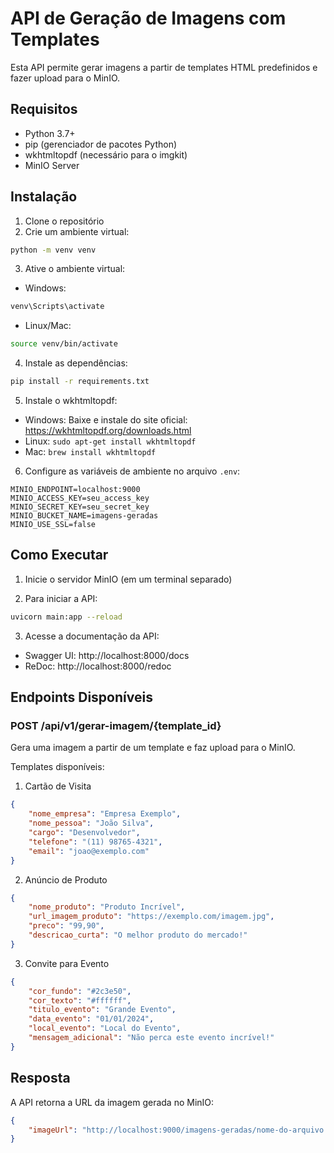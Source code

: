# API de Geração de Imagens com Templates

Esta API permite gerar imagens a partir de templates HTML predefinidos e fazer upload para o MinIO.

## Requisitos

- Python 3.7+
- pip (gerenciador de pacotes Python)
- wkhtmltopdf (necessário para o imgkit)
- MinIO Server

## Instalação

1. Clone o repositório
2. Crie um ambiente virtual:
```bash
python -m venv venv
```

3. Ative o ambiente virtual:
- Windows:
```bash
venv\Scripts\activate
```
- Linux/Mac:
```bash
source venv/bin/activate
```

4. Instale as dependências:
```bash
pip install -r requirements.txt
```

5. Instale o wkhtmltopdf:
- Windows: Baixe e instale do site oficial: https://wkhtmltopdf.org/downloads.html
- Linux: `sudo apt-get install wkhtmltopdf`
- Mac: `brew install wkhtmltopdf`

6. Configure as variáveis de ambiente no arquivo `.env`:
```env
MINIO_ENDPOINT=localhost:9000
MINIO_ACCESS_KEY=seu_access_key
MINIO_SECRET_KEY=seu_secret_key
MINIO_BUCKET_NAME=imagens-geradas
MINIO_USE_SSL=false
```

## Como Executar

1. Inicie o servidor MinIO (em um terminal separado)

2. Para iniciar a API:
```bash
uvicorn main:app --reload
```

3. Acesse a documentação da API:
- Swagger UI: http://localhost:8000/docs
- ReDoc: http://localhost:8000/redoc

## Endpoints Disponíveis

### POST /api/v1/gerar-imagem/{template_id}

Gera uma imagem a partir de um template e faz upload para o MinIO.

Templates disponíveis:

1. Cartão de Visita
```json
{
    "nome_empresa": "Empresa Exemplo",
    "nome_pessoa": "João Silva",
    "cargo": "Desenvolvedor",
    "telefone": "(11) 98765-4321",
    "email": "joao@exemplo.com"
}
```

2. Anúncio de Produto
```json
{
    "nome_produto": "Produto Incrível",
    "url_imagem_produto": "https://exemplo.com/imagem.jpg",
    "preco": "99,90",
    "descricao_curta": "O melhor produto do mercado!"
}
```

3. Convite para Evento
```json
{
    "cor_fundo": "#2c3e50",
    "cor_texto": "#ffffff",
    "titulo_evento": "Grande Evento",
    "data_evento": "01/01/2024",
    "local_evento": "Local do Evento",
    "mensagem_adicional": "Não perca este evento incrível!"
}
```

## Resposta

A API retorna a URL da imagem gerada no MinIO:

```json
{
    "imageUrl": "http://localhost:9000/imagens-geradas/nome-do-arquivo.png"
}
``` 